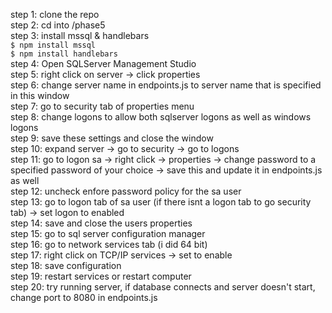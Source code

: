 step 1: clone the repo <br/>
step 2: cd into /phase5 <br/>
step 3: install mssql & handlebars <br/>
`$ npm install mssql` <br/>
`$ npm install handlebars` <br/>
step 4: Open SQLServer Management Studio <br/>
step 5: right click on server -> click properties <br/>
step 6: change server name in endpoints.js to server name that is specified in this window <br/>
step 7: go to security tab of properties menu <br/>
step 8: change logons to allow both sqlserver logons as well as windows logons <br/>
step 9: save these settings and close the window <br/>
step 10: expand server -> go to security -> go to logons <br/>
step 11: go to logon sa -> right click -> properties -> change password to a specified password of your choice -> save this and update it in endpoints.js as well <br/>
step 12: uncheck enfore password policy for the sa user <br/>
step 13: go to logon tab of sa user (if there isnt a logon tab to go security tab) -> set logon to enabled <br/>
step 14: save and close the users properties <br/>
step 15: go to sql server configuration manager <br/>
step 16: go to network services tab (i did 64 bit) <br/>
step 17: right click on TCP/IP services -> set to enable <br/>
step 18: save configuration <br/>
step 19: restart services or restart computer <br/>
step 20: try running server, if database connects and server doesn't start, change port to 8080 in endpoints.js <br/>

